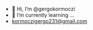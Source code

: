 - 👋 Hi, I’m @gergokormoczi
- 🌱 I’m currently learning ...
- kormoczigergo231@gmail.com

<!---
gergokormoczi/gergokormoczi is a ✨ special ✨ repository because its `README.md` (this file) appears on your GitHub profile.
You can click the Preview link to take a look at your changes.
--->
